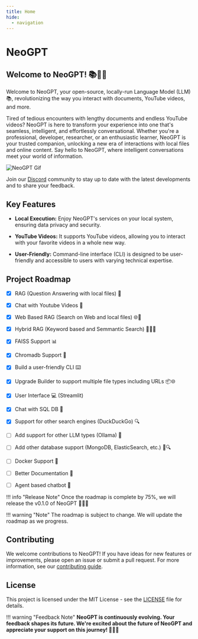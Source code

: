 ```yaml
---
title: Home
hide:
  - navigation
---
```



# __NeoGPT__


## __Welcome to NeoGPT!__ 📚🤖✨


Welcome to NeoGPT, your open-source, locally-run Language Model (LLM) 📚, revolutionizing the way you interact with documents, YouTube videos, and more.

Tired of tedious encounters with lengthy documents and endless YouTube videos? NeoGPT is here to transform your experience into one that's seamless, intelligent, and effortlessly conversational. Whether you're a professional, developer, researcher, or an enthusiastic learner, NeoGPT is your trusted companion, unlocking a new era of interactions with local files and online content. Say hello to NeoGPT, where intelligent conversations meet your world of information.

![NeoGPT Gif](https://github.com/neokd/NeoGPT/assets/71772185/82d5c63d-81b5-4b45-95d4-53641016bfdc)


Join our [Discord](https://discord.gg/qNqjsGuCTG) community to stay up to date with the latest developments and to share your feedback.

## Key Features

- **Local Execution:** Enjoy NeoGPT's services on your local system, ensuring data privacy and security.

- **YouTube Videos:** It supports YouTube videos, allowing you to interact with your favorite videos in a whole new way.

- **User-Friendly:** Command-line interface (CLI) is designed to be user-friendly and accessible to users with varying technical expertise.

## Project Roadmap

- [x] RAG (Question Answering with local files) 📂

- [x] Chat with Youtube Videos 🎥

- [x] Web Based RAG (Search on Web and local files) 🌐📂

- [x] Hybrid RAG (Keyword based and Semmantic Search) 🕵️‍♂️📂

- [x] FAISS Support 📊

- [x] Chromadb Support 🎵

- [x] Build a user-friendly CLI ⌨️

- [x] Upgrade Builder to support multiple file types including URLs 📦🌐

- [x] User Interface 💻 (Streamlit)

- [x] Chat with SQL DB 🤖

- [x] Support for other search engines (DuckDuckGo) 🔍

- [ ] Add support for other LLM types (Ollama) 🧠

- [ ] Add other database support (MongoDB, ElasticSearch, etc.) 📁🔍

- [ ] Docker Support 🐳

- [ ] Better Documentation 📖

- [ ] Agent based chatbot 🤖


!!! info "Release Note"
    Once the roadmap is complete by 75%, we will release the v0.1.0 of NeoGPT 🚀🤖✨

!!! warning "Note"
    The roadmap is subject to change. We will update the roadmap as we progress.


## Contributing
We welcome contributions to NeoGPT! If you have ideas for new features or improvements, please open an issue or submit a pull request. For more information, see our [contributing guide](https://neokd.github.io/NeoGPT/about/contributing/).


## License
This project is licensed under the MIT License - see the [LICENSE](https://github.com/neokd/NeoGPT/blob/main/LICENSE) file for details.

!!! warning "Feedback Note"
    **NeoGPT is continuously evolving. Your feedback shapes its future. We're excited about the future of NeoGPT and appreciate your support on this journey! 🚀🤖✨**
<!-- **Note: NeoGPT is continuously evolving. Your feedback shapes its future.** -->
